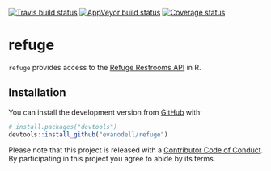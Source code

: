 
<!-- README.md is generated from README.Rmd. Please edit that file -->

[![Travis build
status](https://travis-ci.org/evanodell/refuge.svg?branch=master)](https://travis-ci.org/evanodell/refuge)
[![AppVeyor build
status](https://ci.appveyor.com/api/projects/status/github/evanodell/refuge?branch=master&svg=true)](https://ci.appveyor.com/project/evanodell/refuge)
[![Coverage
status](https://codecov.io/gh/evanodell/refuge/branch/master/graph/badge.svg)](https://codecov.io/github/evanodell/refuge?branch=master)

# refuge

`refuge` provides access to the [Refuge Restrooms
API](https://www.refugerestrooms.org/api/docs/#!/restrooms) in R.

## Installation

You can install the development version from
[GitHub](https://github.com/) with:

``` r
# install.packages("devtools")
devtools::install_github("evanodell/refuge")
```

Please note that this project is released with a [Contributor Code of
Conduct](CODE_OF_CONDUCT.md). By participating in this project you agree
to abide by its terms.
